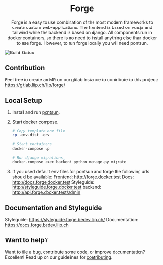 # <h1 align="center">Forge</h1>
<p align="center">Forge is a easy to use combination of the most modern frameworks to create custom
web-applications.
The frontend is based on vue.js and tailwind while the backend is based on django.
All components run in docker containers, so there is no need to install anything
else than docker to use forge. However, to run forge locally you will need pontsun.</p>

![Build Status](https://gitlab.liip.ch/liip/forge/badges/master/pipeline.svg)

## Contribution
Feel free to create an MR on our gitlab instance to contribute to this project: https://gitlab.liip.ch/liip/forge/
## Local Setup
1. Install and run [pontsun][pontsun].

2. Start docker compose.
    ```bash
    # Copy template env file
    cp .env.dist .env

    # Start containers
    docker-compose up

    # Run django migrations_
    docker-compose exec backend python manage.py migrate
    ```
3. If you used default env files for pontsun and forge the following urls should be available:
Frontend: http://forge.docker.test
Docs: http://docs.forge.docker.test
Styleguide: http://styleguide.forge.docker.test
backend: http://api.forge.docker.test/admin

## Documentation and Styleguide
Styleguide: https://styleguide.forge.bedev.liip.ch/
Documentation: https://docs.forge.bedev.liip.ch

## Want to help?
Want to file a bug, contribute some code, or improve documentation? Excellent! 
Read up on our guidelines for [contributing][contributing].

[contributing]: https://gitlab.liip.ch/liip/forge/-/blob/master/CODE_OF_CONDUCT.md
[pontsun]: https://github.com/liip/pontsun/tree/main
